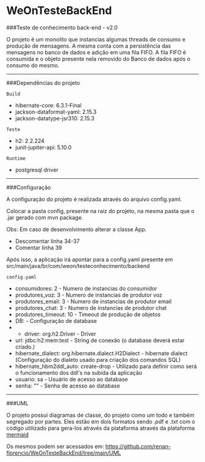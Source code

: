 # WeOnTesteBackEnd

###Teste de conhecimento back-end - v2.0

O projeto é um monolito que instancias algumas threads de consumo e produção de mensagens. 
A mesma conta com a persistência das mensagens no banco de dados e adição em uma fila FIFO.
A fila FIFO é consumida e o objeto presente nela removido do Banco de dados após o consumo do mesmo.

------------------------------------------------------------

###Dependências do projeto

`Build`
*	hibernate-core: 6.3.1-Final
*	jackson-dataformat-yaml: 2.15.3
*	jackson-datatype-jsr310: 2.15.3

`Teste`

*	h2: 2.2.224
*	junit-jupiter-api: 5.10.0

`Runtime`
*	postgresql driver

------------------------------------------------------------

###Configuração

A configuração do projeto é realizada através do arquivo config.yaml.

Colocar a pasta config, presente na raiz do projeto, na mesma pasta que o .jar gerado com mvn package.

Obs: Em caso de desenvolvimento alterar a classe App.
* Descomentar linha 34-37
* Comentar linha 39

Após isso, a aplicação irá apontar para a config.yaml  presente em src/main/java/br/com/weon/testeconhecimento/backend

`config.yaml`
* consumidores: 2 - Numero de instancias do consumidor
* produtores_voz: 3 - Numero de instancias de produtor voz
* produtores_email: 3 - Numero de instancias de produtor email
* produtores_chat: 3 - Numero de instancias de produtor chat
* produtores_timeout: 10 - Timeout de produção de objetos
* DB: - Configuração de database
* - driver: org.h2.Driver - Driver
*   url: jdbc:h2:mem:test - String de conexão (o database deverá estar criado.)
*   hibernate_dialect: org.hibernate.dialect.H2Dialect - hibernate dialect (Configuração do dialeto usado para criação dos comandos SQL)
*   hibernate_hbm2ddl_auto: create-drop - Utilizado para definir como será o funcionamento dos ddl's na subida da aplicação
*   usuario: sa - Usuário de acesso ao database
*   senha: "" - Senha de acesso ao database

------------------------------------------------------------
###UML

O projeto possui diagramas de classe, do projeto como um todo e também segregado por partes.
Eles estão em dois formatos sendo .pdf e .txt com o código utilizado para gera-los através da plataforma através da plataforma <a href="https:\\mermaid.live" target="_blank">mermaid<a/>

Os mesmos podem ser acessados em:
https://github.com/renan-florencio/WeOnTesteBackEnd/tree/main/UML

